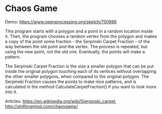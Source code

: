 # Chaos Game

Demo: https://www.openprocessing.org/sketch/750986

This program starts with a polygon and a point in a random location inside it. Then, the program chooses a random vertex from the polygon and makes a copy of the point some fraction - the Serpinski Carpet Fraction - of the way between the old point and the vertex. The process is repeated, but using the new point, not the old one. Eventually, the points will make a pattern.  

The Serpinski Carpet Fraction is the size a smaller polygon that can be put inside the original polygon touching each of its vertices without overlapping the other smaller polygons, when compared to the original polygon. The Serpinski Fraction causes the points to make nice patterns, and is calculated in the method CalculateCarpetFraction() if you want to look more into it.  

Articles: https://en.wikipedia.org/wiki/Sierpinski_carpet, http://shiftingmind.com/chaosgame/  

